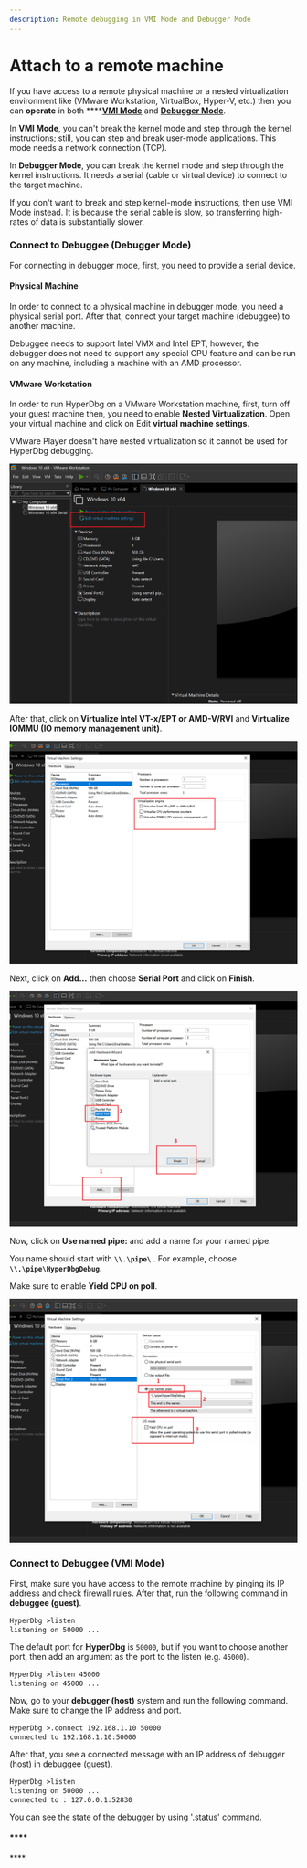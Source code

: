```yaml
---
description: Remote debugging in VMI Mode and Debugger Mode
---
```


# Attach to a remote machine

If you have access to a remote physical machine or a nested virtualization environment like \(VMware Workstation, VirtualBox, Hyper-V, etc.\) then you can **operate** in both ****[**VMI Mode**](https://docs.hyperdbg.com/using-hyperdbg/prerequisites/operation-modes#vmi-mode) and [**Debugger Mode**](https://docs.hyperdbg.com/using-hyperdbg/prerequisites/operation-modes#debugger-mode).

In **VMI Mode**, you can't break the kernel mode and step through the kernel instructions; still, you can step and break user-mode applications. This mode needs a network connection \(TCP\).

In **Debugger Mode**, you can break the kernel mode and step through the kernel instructions. It needs a serial \(cable or virtual device\) to connect to the target machine.

If you don't want to break and step kernel-mode instructions, then use VMI Mode instead. It is because the serial cable is slow, so transferring high-rates of data is substantially slower.

### Connect to Debuggee \(Debugger Mode\)

For connecting in debugger mode, first, you need to provide a serial device.

#### **Physical Machine**

In order to connect to a physical machine in debugger mode, you need a physical serial port. After that, connect your target machine \(debuggee\) to another machine.

Debuggee needs to support Intel VMX and Intel EPT, however, the debugger does not need to support any special CPU feature and can be run on any machine, including a machine with an AMD processor.



#### **VMware Workstation**

In order to run HyperDbg on a VMware Workstation machine, first, turn off your guest machine then, you need to enable **Nested Virtualization**. Open your virtual machine and click on Edit **virtual machine settings**.

VMware Player doesn't have nested virtualization so it cannot be used for HyperDbg debugging.

![Editing VM Settings](../../.gitbook/assets/vmware-debug1.png)

After that, click on **Virtualize Intel VT-x/EPT or AMD-V/RVI** and **Virtualize IOMMU \(IO memory management unit\)**.

![Enabling Nested-Virtualization](../../.gitbook/assets/vmware-debug2.png)

Next, click on **Add...** then choose **Serial Port** and click on **Finish**.

![Adding a serial device](../../.gitbook/assets/vmware-debug3.png)

Now, click on **Use named pipe:** and add a name for your named pipe. 

You name should start with **`\\.\pipe\`** . For example, choose **`\\.\pipe\HyperDbgDebug`**.

Make sure to enable **Yield CPU on poll**.

![Change serial device configuration](../../.gitbook/assets/vmware-debug4.png)

### Connect to Debuggee \(VMI Mode\)

First, make sure you have access to the remote machine by pinging its IP address and check firewall rules. After that, run the following command in **debuggee \(guest\)**.

```text
HyperDbg >listen
listening on 50000 ...
```

The default port for **HyperDbg** is `50000`, but if you want to choose another port, then add an argument as the port to the listen \(e.g. `45000`\).

```text
HyperDbg >listen 45000
listening on 45000 ...
```

Now, go to your **debugger \(host\)** system and run the following command. Make sure to change the IP address and port.

```text
HyperDbg >.connect 192.168.1.10 50000
connected to 192.168.1.10:50000
```

After that, you see a connected message with an IP address of debugger \(host\) in debuggee \(guest\).

```text
HyperDbg >listen
listening on 50000 ...
connected to : 127.0.0.1:52830
```

You can see the state of the debugger by using '[.status](https://docs.hyperdbg.com/commands/meta-commands/.status)' command.

#### \*\*\*\*





\*\*\*\*

